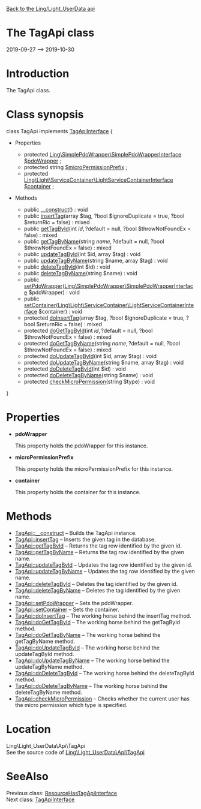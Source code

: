 [Back to the Ling/Light_UserData api](https://github.com/lingtalfi/Light_UserData/blob/master/doc/api/Ling/Light_UserData.md)



The TagApi class
================
2019-09-27 --> 2019-10-30






Introduction
============

The TagApi class.



Class synopsis
==============


class <span class="pl-k">TagApi</span> implements [TagApiInterface](https://github.com/lingtalfi/Light_UserData/blob/master/doc/api/Ling/Light_UserData/Api/TagApiInterface.md) {

- Properties
    - protected [Ling\SimplePdoWrapper\SimplePdoWrapperInterface](https://github.com/lingtalfi/SimplePdoWrapper/blob/master/doc/api/Ling/SimplePdoWrapper/SimplePdoWrapperInterface.md) [$pdoWrapper](#property-pdoWrapper) ;
    - protected string [$microPermissionPrefix](#property-microPermissionPrefix) ;
    - protected [Ling\Light\ServiceContainer\LightServiceContainerInterface](https://github.com/lingtalfi/Light/blob/master/doc/api/Ling/Light/ServiceContainer/LightServiceContainerInterface.md) [$container](#property-container) ;

- Methods
    - public [__construct](https://github.com/lingtalfi/Light_UserData/blob/master/doc/api/Ling/Light_UserData/Api/TagApi/__construct.md)() : void
    - public [insertTag](https://github.com/lingtalfi/Light_UserData/blob/master/doc/api/Ling/Light_UserData/Api/TagApi/insertTag.md)(array $tag, ?bool $ignoreDuplicate = true, ?bool $returnRic = false) : mixed
    - public [getTagById](https://github.com/lingtalfi/Light_UserData/blob/master/doc/api/Ling/Light_UserData/Api/TagApi/getTagById.md)(int $id, ?$default = null, ?bool $throwNotFoundEx = false) : mixed
    - public [getTagByName](https://github.com/lingtalfi/Light_UserData/blob/master/doc/api/Ling/Light_UserData/Api/TagApi/getTagByName.md)(string $name, ?$default = null, ?bool $throwNotFoundEx = false) : mixed
    - public [updateTagById](https://github.com/lingtalfi/Light_UserData/blob/master/doc/api/Ling/Light_UserData/Api/TagApi/updateTagById.md)(int $id, array $tag) : void
    - public [updateTagByName](https://github.com/lingtalfi/Light_UserData/blob/master/doc/api/Ling/Light_UserData/Api/TagApi/updateTagByName.md)(string $name, array $tag) : void
    - public [deleteTagById](https://github.com/lingtalfi/Light_UserData/blob/master/doc/api/Ling/Light_UserData/Api/TagApi/deleteTagById.md)(int $id) : void
    - public [deleteTagByName](https://github.com/lingtalfi/Light_UserData/blob/master/doc/api/Ling/Light_UserData/Api/TagApi/deleteTagByName.md)(string $name) : void
    - public [setPdoWrapper](https://github.com/lingtalfi/Light_UserData/blob/master/doc/api/Ling/Light_UserData/Api/TagApi/setPdoWrapper.md)([Ling\SimplePdoWrapper\SimplePdoWrapperInterface](https://github.com/lingtalfi/SimplePdoWrapper/blob/master/doc/api/Ling/SimplePdoWrapper/SimplePdoWrapperInterface.md) $pdoWrapper) : void
    - public [setContainer](https://github.com/lingtalfi/Light_UserData/blob/master/doc/api/Ling/Light_UserData/Api/TagApi/setContainer.md)([Ling\Light\ServiceContainer\LightServiceContainerInterface](https://github.com/lingtalfi/Light/blob/master/doc/api/Ling/Light/ServiceContainer/LightServiceContainerInterface.md) $container) : void
    - protected [doInsertTag](https://github.com/lingtalfi/Light_UserData/blob/master/doc/api/Ling/Light_UserData/Api/TagApi/doInsertTag.md)(array $tag, ?bool $ignoreDuplicate = true, ?bool $returnRic = false) : mixed
    - protected [doGetTagById](https://github.com/lingtalfi/Light_UserData/blob/master/doc/api/Ling/Light_UserData/Api/TagApi/doGetTagById.md)(int $id, ?$default = null, ?bool $throwNotFoundEx = false) : mixed
    - protected [doGetTagByName](https://github.com/lingtalfi/Light_UserData/blob/master/doc/api/Ling/Light_UserData/Api/TagApi/doGetTagByName.md)(string $name, ?$default = null, ?bool $throwNotFoundEx = false) : mixed
    - protected [doUpdateTagById](https://github.com/lingtalfi/Light_UserData/blob/master/doc/api/Ling/Light_UserData/Api/TagApi/doUpdateTagById.md)(int $id, array $tag) : void
    - protected [doUpdateTagByName](https://github.com/lingtalfi/Light_UserData/blob/master/doc/api/Ling/Light_UserData/Api/TagApi/doUpdateTagByName.md)(string $name, array $tag) : void
    - protected [doDeleteTagById](https://github.com/lingtalfi/Light_UserData/blob/master/doc/api/Ling/Light_UserData/Api/TagApi/doDeleteTagById.md)(int $id) : void
    - protected [doDeleteTagByName](https://github.com/lingtalfi/Light_UserData/blob/master/doc/api/Ling/Light_UserData/Api/TagApi/doDeleteTagByName.md)(string $name) : void
    - protected [checkMicroPermission](https://github.com/lingtalfi/Light_UserData/blob/master/doc/api/Ling/Light_UserData/Api/TagApi/checkMicroPermission.md)(string $type) : void

}




Properties
=============

- <span id="property-pdoWrapper"><b>pdoWrapper</b></span>

    This property holds the pdoWrapper for this instance.
    
    

- <span id="property-microPermissionPrefix"><b>microPermissionPrefix</b></span>

    This property holds the microPermissionPrefix for this instance.
    
    

- <span id="property-container"><b>container</b></span>

    This property holds the container for this instance.
    
    



Methods
==============

- [TagApi::__construct](https://github.com/lingtalfi/Light_UserData/blob/master/doc/api/Ling/Light_UserData/Api/TagApi/__construct.md) &ndash; Builds the TagApi instance.
- [TagApi::insertTag](https://github.com/lingtalfi/Light_UserData/blob/master/doc/api/Ling/Light_UserData/Api/TagApi/insertTag.md) &ndash; Inserts the given tag in the database.
- [TagApi::getTagById](https://github.com/lingtalfi/Light_UserData/blob/master/doc/api/Ling/Light_UserData/Api/TagApi/getTagById.md) &ndash; Returns the tag row identified by the given id.
- [TagApi::getTagByName](https://github.com/lingtalfi/Light_UserData/blob/master/doc/api/Ling/Light_UserData/Api/TagApi/getTagByName.md) &ndash; Returns the tag row identified by the given name.
- [TagApi::updateTagById](https://github.com/lingtalfi/Light_UserData/blob/master/doc/api/Ling/Light_UserData/Api/TagApi/updateTagById.md) &ndash; Updates the tag row identified by the given id.
- [TagApi::updateTagByName](https://github.com/lingtalfi/Light_UserData/blob/master/doc/api/Ling/Light_UserData/Api/TagApi/updateTagByName.md) &ndash; Updates the tag row identified by the given name.
- [TagApi::deleteTagById](https://github.com/lingtalfi/Light_UserData/blob/master/doc/api/Ling/Light_UserData/Api/TagApi/deleteTagById.md) &ndash; Deletes the tag identified by the given id.
- [TagApi::deleteTagByName](https://github.com/lingtalfi/Light_UserData/blob/master/doc/api/Ling/Light_UserData/Api/TagApi/deleteTagByName.md) &ndash; Deletes the tag identified by the given name.
- [TagApi::setPdoWrapper](https://github.com/lingtalfi/Light_UserData/blob/master/doc/api/Ling/Light_UserData/Api/TagApi/setPdoWrapper.md) &ndash; Sets the pdoWrapper.
- [TagApi::setContainer](https://github.com/lingtalfi/Light_UserData/blob/master/doc/api/Ling/Light_UserData/Api/TagApi/setContainer.md) &ndash; Sets the container.
- [TagApi::doInsertTag](https://github.com/lingtalfi/Light_UserData/blob/master/doc/api/Ling/Light_UserData/Api/TagApi/doInsertTag.md) &ndash; The working horse behind the insertTag method.
- [TagApi::doGetTagById](https://github.com/lingtalfi/Light_UserData/blob/master/doc/api/Ling/Light_UserData/Api/TagApi/doGetTagById.md) &ndash; The working horse behind the getTagById method.
- [TagApi::doGetTagByName](https://github.com/lingtalfi/Light_UserData/blob/master/doc/api/Ling/Light_UserData/Api/TagApi/doGetTagByName.md) &ndash; The working horse behind the getTagByName method.
- [TagApi::doUpdateTagById](https://github.com/lingtalfi/Light_UserData/blob/master/doc/api/Ling/Light_UserData/Api/TagApi/doUpdateTagById.md) &ndash; The working horse behind the updateTagById method.
- [TagApi::doUpdateTagByName](https://github.com/lingtalfi/Light_UserData/blob/master/doc/api/Ling/Light_UserData/Api/TagApi/doUpdateTagByName.md) &ndash; The working horse behind the updateTagByName method.
- [TagApi::doDeleteTagById](https://github.com/lingtalfi/Light_UserData/blob/master/doc/api/Ling/Light_UserData/Api/TagApi/doDeleteTagById.md) &ndash; The working horse behind the deleteTagById method.
- [TagApi::doDeleteTagByName](https://github.com/lingtalfi/Light_UserData/blob/master/doc/api/Ling/Light_UserData/Api/TagApi/doDeleteTagByName.md) &ndash; The working horse behind the deleteTagByName method.
- [TagApi::checkMicroPermission](https://github.com/lingtalfi/Light_UserData/blob/master/doc/api/Ling/Light_UserData/Api/TagApi/checkMicroPermission.md) &ndash; Checks whether the current user has the micro permission which type is specified.





Location
=============
Ling\Light_UserData\Api\TagApi<br>
See the source code of [Ling\Light_UserData\Api\TagApi](https://github.com/lingtalfi/Light_UserData/blob/master/Api/TagApi.php)



SeeAlso
==============
Previous class: [ResourceHasTagApiInterface](https://github.com/lingtalfi/Light_UserData/blob/master/doc/api/Ling/Light_UserData/Api/ResourceHasTagApiInterface.md)<br>Next class: [TagApiInterface](https://github.com/lingtalfi/Light_UserData/blob/master/doc/api/Ling/Light_UserData/Api/TagApiInterface.md)<br>
